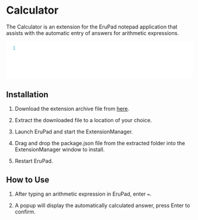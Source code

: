 # Calculator

The Calculator is an extension for the EruPad notepad application that assists with the automatic entry of answers for arithmetic expressions.

![preview](./assets/Calculator.gif)

## Installation

1. Download the extension archive file from [here](https://github.com/lumiria/erupad-extensions/releases/tag/Calculator_v0.4).

2. Extract the downloaded file to a location of your choice.

3. Launch EruPad and start the ExtensionManager.

4. Drag and drop the package.json file from the extracted folder into the ExtensionManager window to install.

5. Restart EruPad.

## How to Use

1. After typing an arithmetic expression in EruPad, enter `=`.

2. A popup will display the automatically calculated answer, press Enter to confirm.